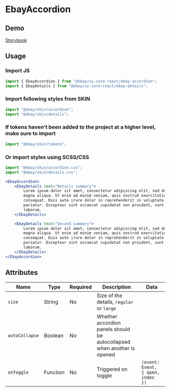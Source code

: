 # EbayAccordion

## Demo

[Storybook](https://opensource.ebay.com/ebayui-core-react/main/?path=/story/navigation-disclosure-ebay-accordion--default)

## Usage

### Import JS

```jsx harmony
import { EbayAccordion } from "@ebay/ui-core-react/ebay-accordion";
import { EbayDetails } from "@ebay/ui-core-react/ebay-details";
```

### Import following styles from SKIN

```jsx harmony
import "@ebay/skin/accordion";
import "@ebay/skin/details";
```

### If tokens haven't been added to the project at a higher level, make sure to import

```jsx harmony
import "@ebay/skin/tokens";
```

### Or import styles using SCSS/CSS

```jsx harmony
import "@ebay/skin/accordion.css";
import "@ebay/skin/details.css";
```

```jsx harmony
<EbayAccordion>
    <EbayDetails text="Details summary">
        Lorem ipsum dolor sit amet, consectetur adipiscing elit, sed do eiusmod tempor incididunt ut labore et dolore
        magna aliqua. Ut enim ad minim veniam, quis nostrud exercitation ullamco laboris nisi ut aliquip ex ea commodo
        consequat. Duis aute irure dolor in reprehenderit in voluptate velit esse cillum dolore eu fugiat nulla
        pariatur. Excepteur sint occaecat cupidatat non proident, sunt in culpa qui officia deserunt mollit anim id est
        laborum.
    </EbayDetails>

    <EbayDetails text="Second summary">
        Lorem ipsum dolor sit amet, consectetur adipiscing elit, sed do eiusmod tempor incididunt ut labore et dolore
        magna aliqua. Ut enim ad minim veniam, quis nostrud exercitation ullamco laboris nisi ut aliquip ex ea commodo
        consequat. Duis aute irure dolor in reprehenderit in voluptate velit esse cillum dolore eu fugiat nulla
        pariatur. Excepteur sint occaecat cupidatat non proident, sunt in culpa qui officia deserunt mollit anim id est
        laborum.
    </EbayDetails>
</EbayAccordion>
```

## Attributes

| Name           | Type     | Required | Description                                                             | Data                              |
| -------------- | -------- | -------- | ----------------------------------------------------------------------- | --------------------------------- |
| `size`         | String   | No       | Size of the details, `regular` or `large`                               |                                   |
| `autoCollapse` | Boolean  | No       | Whether accordion panels should be autocollapsed when another is opened |                                   |
| `onToggle`     | Function | No       | Triggered on toggle                                                     | `(event: Event, { open, index })` |
